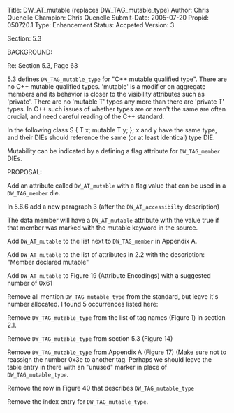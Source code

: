 Title:       DW_AT_mutable (replaces DW_TAG_mutable_type)
Author:      Chris Quenelle
Champion:    Chris Quenelle
Submit-Date: 2005-07-20
Propid:      050720.1
Type:        Enhancement
Status:      Accpeted
Version:     3

Section: 5.3

BACKGROUND:

Re: Section 5.3, Page 63

5.3 defines `DW_TAG_mutable_type` for "C++ mutable qualified type".
There are no C++ mutable qualified types.  'mutable' is a modifier
on aggregate members and its behavior is closer to the visibility
attributes such as 'private'.  There are no 'mutable T' types
any more than there are 'private T' types.  In C++ such issues of
whether types are or aren't the same are often crucial, and need
careful reading of the C++ standard.

In the following
  class S { T x; mutable T y; };
x and y have the same type, and their DIEs should reference the
same (or at least identical) type DIE.

Mutability can be indicated by a defining a flag attribute for
`DW_TAG_member` DIEs.


PROPOSAL:

Add an attribute called `DW_AT_mutable` with a flag value that
can be used in a `DW_TAG_member` die.

   In 5.6.6 add a new paragraph 3 (after the `DW_AT_accessibilty` description)

   The data member will have a `DW_AT_mutable` attribute with
   the value true if that member was marked with the
   mutable keyword in the source.

   Add `DW_AT_mutable` to the list next to `DW_TAG_member` in Appendix A.

   Add `DW_AT_mutable` to the list of attributes in 2.2 with the
   description:  "Member declared mutable"

   Add `DW_AT_mutable` to Figure 19 (Attribute Encodings)
   with a suggested number of 0x61

Remove all mention `DW_TAG_mutable_type` from the standard,
but leave it's number allocated.  I found 5 occurrences
listed here:

   Remove `DW_TAG_mutable_type` from the list of tag names
   (Figure 1) in section 2.1.

   Remove `DW_TAG_mutable_type` from section 5.3 (Figure 14)

   Remove `DW_TAG_mutable_type` from Appendix A (Figure 17)
   (Make sure not to reassign the number 0x3e to another tag.
    Perhaps we should leave the table entry in there with
    an "unused" marker in place of `DW_TAG_mutable_type`.

   Remove the row in Figure 40 that describes `DW_TAG_mutable_type`

   Remove the index entry for `DW_TAG_mutable_type`.
